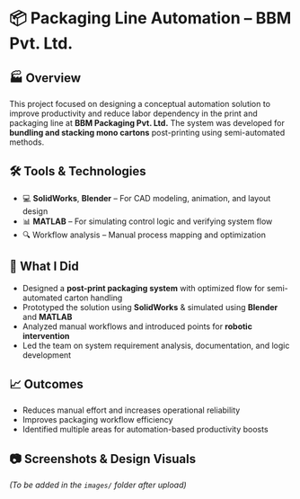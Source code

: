 # 📦 Packaging Line Automation – BBM Pvt. Ltd.

## 🏭 Overview
This project focused on designing a conceptual automation solution to improve productivity and reduce labor dependency in the print and packaging line at **BBM Packaging Pvt. Ltd.** The system was developed for **bundling and stacking mono cartons** post-printing using semi-automated methods.

## 🛠️ Tools & Technologies
- 💻 **SolidWorks**, **Blender** – For CAD modeling, animation, and layout design  
- 📊 **MATLAB** – For simulating control logic and verifying system flow  
- 🔍 Workflow analysis – Manual process mapping and optimization

## 🚀 What I Did
- Designed a **post-print packaging system** with optimized flow for semi-automated carton handling  
- Prototyped the solution using **SolidWorks** & simulated using **Blender** and **MATLAB**  
- Analyzed manual workflows and introduced points for **robotic intervention**  
- Led the team on system requirement analysis, documentation, and logic development

## 📈 Outcomes
- Reduces manual effort and increases operational reliability  
- Improves packaging workflow efficiency  
- Identified multiple areas for automation-based productivity boosts

## 📷 Screenshots & Design Visuals
*(To be added in the `images/` folder after upload)*

